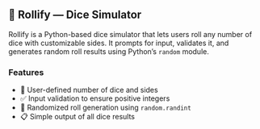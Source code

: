 ## 🎲 Rollify — Dice Simulator

Rollify is a Python-based dice simulator that lets users roll any number of dice with customizable sides. It prompts for input, validates it, and generates random roll results using Python’s `random` module.

### Features
- 🔢 User-defined number of dice and sides
- ✅ Input validation to ensure positive integers
- 🎲 Randomized roll generation using `random.randint`
- 📋 Simple output of all dice results


